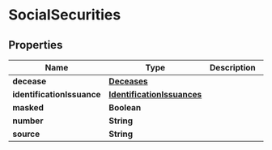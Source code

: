 

# SocialSecurities


## Properties

| Name | Type | Description | Notes |
|------------ | ------------- | ------------- | -------------|
|**decease** | [**Deceases**](Deceases.md) |  |  [optional] |
|**identificationIssuance** | [**IdentificationIssuances**](IdentificationIssuances.md) |  |  [optional] |
|**masked** | **Boolean** |  |  [optional] |
|**number** | **String** |  |  [optional] |
|**source** | **String** |  |  [optional] |



